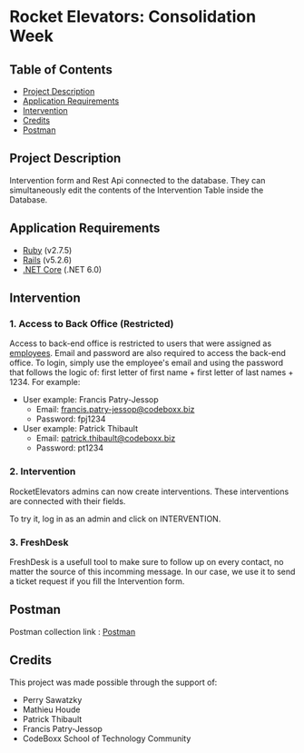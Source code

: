 # Rocket Elevators: Consolidation Week <!-- omit in toc -->

## Table of Contents <!-- omit in toc -->

- [Project Description](#project-description)
- [Application Requirements](#application-requirements)
- [Intervention](#intervention)
- [Credits](#credits)
- [Postman](#postman)

## Project Description
Intervention form and Rest Api connected to the database. They can simultaneously edit the contents of the Intervention Table inside the Database.

## Application Requirements

-   [Ruby](https://www.ruby-lang.org/en/downloads/) (v2.7.5)
-   [Rails](https://rubyonrails.org/) (v5.2.6)
-   [.NET Core](https://dotnet.microsoft.com/en-us/download/dotnet) (.NET 6.0)

## Intervention

### 1. Access to Back Office (Restricted)
Access to back-end office is restricted to users that were assigned as [employees](https://docs.google.com/spreadsheets/d/1-S0updscUGOpBpFE-2plFBJlVkCseOUuUpp7nu5e-fY/edit#gid=1786076246). Email and password are also required to access the back-end office. To login, simply use the employee's email and using the password that follows the logic of: first letter of first name + first letter of last names + 1234. For example:
  * User example: Francis Patry-Jessop
    * Email: francis.patry-jessop@codeboxx.biz
    * Password: fpj1234
  * User example: Patrick Thibault
    * Email: patrick.thibault@codeboxx.biz
    * Password: pt1234

### 2. Intervention
RocketElevators admins can now create interventions. These interventions are connected with their fields.

To try it, log in as an admin and click on INTERVENTION.

### 3. FreshDesk
FreshDesk is a usefull tool to make sure to follow up on every contact, no matter the source of this incomming message. In our case, we use it to send a ticket request if you fill the Intervention form.


## Postman
Postman collection link : [Postman](https://www.getpostman.com/collections/7d6cca62146240749531)


## Credits

This project was made possible through the support of:

-   Perry Sawatzky
-   Mathieu	Houde
-   Patrick Thibault
-   Francis Patry-Jessop
-   CodeBoxx School of Technology Community

